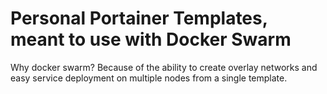 # Personal Portainer Templates, meant to use with Docker Swarm

Why docker swarm? Because of the ability to create overlay networks and easy service deployment on multiple nodes from a single template.
